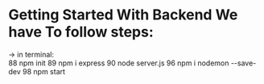 # Getting Started With Backend We have To follow steps:

-> in terminal:
<br/>
   88  npm init
   89  npm i express
   90  node server.js
   96  npm i nodemon --save-dev
   98  npm start

